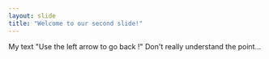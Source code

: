 ```yaml
---
layout: slide
title: "Welcome to our second slide!"
---
```

My text
"Use the left arrow to go back !"
Don't really understand the point...

